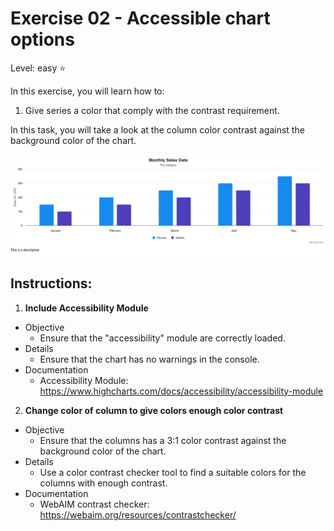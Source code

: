 # Exercise 02 - Accessible chart options
Level: easy ⭐

In this exercise, you will learn how to:
1. Give series a color that comply with the contrast requirement.

In this task, you will take a look at the column color contrast against the background color of the chart.

![exercise.png](exercise.png)

## Instructions:
1. **Include Accessibility Module**
* Objective
  * Ensure that the "accessibility" module are correctly loaded.
* Details
  * Ensure that the chart has no warnings in the console.
* Documentation
  * Accessibility Module: https://www.highcharts.com/docs/accessibility/accessibility-module

2. **Change color of column to give colors enough color contrast**
* Objective
  * Ensure that the columns has a 3:1 color contrast against the background color of the chart.
* Details
  * Use a color contrast checker tool to find a suitable colors for the columns with enough contrast.
* Documentation
  * WebAIM contrast checker: https://webaim.org/resources/contrastchecker/